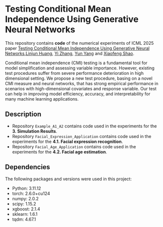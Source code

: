 # Testing Conditional Mean Independence Using Generative Neural Networks

This repository contains **code** of the numerical experiments of ICML 2025 paper [Testing Conditional Mean Independence Using Generative Neural Networks](https://arxiv.org/abs/2501.17345),[Linjun Huang](https://linjun-site.netlify.app/), [Yi Zhang](https://orcid.org/0009-0000-4049-7347), [Yun Yang](https://sites.google.com/site/yunyangstat/) and [Xiaofeng Shao](https://scholar.google.com/citations?user=Z_ZD6A4AAAAJ&hl=en).

Conditional mean independence (CMI) testing is a fundamental tool for model simplification and assessing variable importance. However, existing test procedures suffer from severe performance deterioration in high dimensional setting.  We propose a new test procedure, basing on a novel CMI measure and neural networks, that has strong empirical performance in scenarios with high-dimensional covariates and response variable.  Our test can help in improving model efficiency, accuracy, and interpretability for many machine learning applications.


## Description

* Repository `Example_A1_A2` contains code used in the experiments for the **3. Simulation Results**.
* Repository `Facial_Expression_Application` contains code used in the experiments for the **4.1. Facial expression recognition**.
* Repository `Facial_Age_Application` contains code used in the experiments for the **4.2. Facial age estimation**.

## Dependencies

The following packages and versions were used in this project:

- Python:  3.11.12
- torch:  2.6.0+cu124
- numpy: 2.0.2
- scipy: 1.15.2
- xgboost: 2.1.4
- sklearn: 1.6.1
- tqdm: 4.67.1
